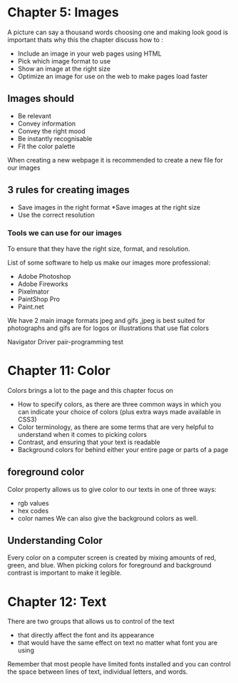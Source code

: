 # Chapter 5: Images 

A picture can say a thousand words choosing one and making look good is important thats why this the chapter discuss how to :
* Include an image in your web pages using HTML
* Pick which image format to use
* Show an image at the right size
* Optimize an image for use on the web to make pages load faster

## Images should

* Be relevant
* Convey information
* Convey the right mood
* Be instantly recognisable
* Fit the color palette

When creating a new webpage it is recommended to create a new file for our images 

## 3 rules for creating images 

* Save images in the right format
*Save images at the right size
* Use the correct resolution

### Tools we can use for our images
 To ensure that they have the right size, format, and resolution.

List of some software to help us make our images more professional:
* Adobe Photoshop
* Adobe Fireworks
* Pixelmator
* PaintShop Pro
* Paint.net


We have 2 main image formats jpeg and gifs ,jpeg is best suited for photographs and gifs are for logos or illustrations that use flat colors 

Navigator 
Driver 
pair-programming test



# Chapter 11: Color 
 Colors brings a lot to the page and this chapter focus on 

* How to specify colors, as there are three common ways in which you can indicate your choice of colors (plus extra ways made available in CSS3)
* Color terminology, as there are some terms that are very helpful to understand when it comes to picking colors
* Contrast, and ensuring that your text is readable
* Background colors for behind either your entire page or parts of a page

## foreground color

Color property allows us to give color to our texts in one of three ways:
* rgb values
* hex codes
* color names
We can also give the background colors as well.

## Understanding Color

Every color on a computer screen is created by mixing amounts of red, green, and blue.
When picking colors for foreground and background contrast is important to make it legible.

# Chapter 12: Text

There are two groups that allows us to control of the text
* that directly affect the font and its appearance
* that would have the same effect on text no matter what font you are using

Remember that most people have limited fonts installed and you can control the space between lines of text, individual letters, and words.
